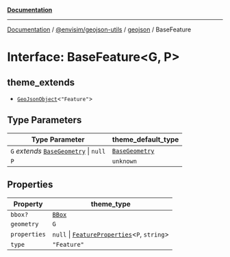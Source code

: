 [**Documentation**](../../../../README.md)

---

[Documentation](../../../../README.md) / [@envisim/geojson-utils](../../README.md) / [geojson](../README.md) / BaseFeature

# Interface: BaseFeature\<G, P\>

## theme_extends

- [`GeoJsonObject`](GeoJsonObject.md)\<`"Feature"`\>

## Type Parameters

| Type Parameter                                                            | theme_default_type                                |
| ------------------------------------------------------------------------- | ------------------------------------------------- |
| `G` _extends_ [`BaseGeometry`](../type-aliases/BaseGeometry.md) \| `null` | [`BaseGeometry`](../type-aliases/BaseGeometry.md) |
| `P`                                                                       | `unknown`                                         |

## Properties

| Property                             | theme_type                                                                             |
| ------------------------------------ | -------------------------------------------------------------------------------------- |
| <a id="bbox"></a> `bbox?`            | [`BBox`](../type-aliases/BBox.md)                                                      |
| <a id="geometry"></a> `geometry`     | `G`                                                                                    |
| <a id="properties"></a> `properties` | `null` \| [`FeatureProperties`](../type-aliases/FeatureProperties.md)\<`P`, `string`\> |
| <a id="type"></a> `type`             | `"Feature"`                                                                            |
